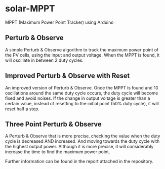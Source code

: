 # solar-MPPT
MPPT (Maximum Power Point Tracker) using Arduino

## Perturb & Observe

A simple Perturb & Observe algorithm to track the maximum power point of the PV cells, using the input and output voltage. When the MPPT is found, it will oscillate in between 2 duty cycles.

## Improved Perturb & Observe with Reset 

An improved version of Perturb & Observe. 
Once the MPPT is found and 10 oscillations around the same duty cycle occurs, the duty cycle will become fixed and avoid noises.
If the change in output voltage is greater than a certain value, instead of resetting to the initial point (50% duty cycle), it will reset half a step.

## Three Point Perturb & Observe
A Perturb & Observe that is more precise, checking the value when the duty cycle is decreased AND increased. And moving towards the duty cycle with the highest output power.
Although it is more precise, it will considerably increase the time to find the maximum power point. 

Further information can be found in the report attached in the repository.
